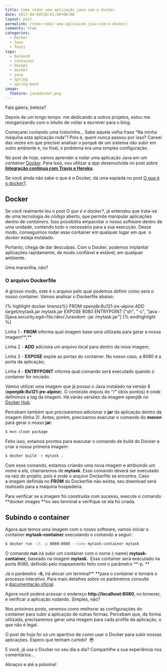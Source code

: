 ```yaml
---
title: Como rodar uma aplicação java com o docker
date: 2017-04-04T20:01:00+00:00
layout: post
permalink: /como-rodar-uma-aplicacao-java-com-o-docker/
comments: true
categories:
  - Docker
  - Java
  - Tools
tags:
  - backend
  - container
  - devops
  - docker
  - java
  - spring
  - spring-boot
image:
  feature: javadocker.png
---
```

Fala galera, beleza?

Depois de um longo tempo  me dedicando a outros projetos, estou me reorganizando com o intuito de voltar a escrever para o blog.

Começarei contando uma historinha&#8230; Sabe aquela velha frase &#8220;Na minha máquina esta aplicação roda&#8221;? Pois é, quem nunca passou por isso? Cansei das vezes em que precisei analisar o porquê de um sistema não subir em outro ambiente e, no final, o problema era uma simples configuração.

No post de hoje, vamos aprender a rodar uma aplicação Java em um _container_ <a href="https://www.docker.com/" target="_blank">Docker</a>. Para isso, vou utilizar a _app_ desenvolvida no post sobre **<a href="https://gabrielfeitosa.com/integracao-continua-com-travis-e-heroku/" target="_blank">Integração contínua com Travis e Heroku</a>**.

Se você ainda não sabe o que é o Docker, dá uma espiada no post <a href="https://aws.amazon.com/pt/docker/" target="_blank">O que é o docker?</a>.
<!--more-->
## Docker

Se você realmente leu o post _O que é o docker?_, já entendeu que trata-se de uma tecnologia de código aberto, que permite manipular aplicações dentro de _containers_. Isso possibilita empacotar o nosso software dentro de uma unidade, contendo todo o necessário para a sua execução. Desse modo, conseguimos rodar esse container em qualquer lugar em que  o _docker_ esteja instalado.

Portanto, chega de dar desculpas. Com o Docker, podemos implantar aplicações rapidamente, de modo confiável e estável, em qualquer ambiente.

Uma maravilha, não?

### O arquivo Dockerfile

A grosso modo, este é o arquivo pelo qual podemos definir como será o nosso container. Vamos analisar o Dockerfile abaixo:

{% highlight docker linenos%}
FROM openjdk:8u121-jre-alpine
ADD target/mytask.jar mytask.jar
EXPOSE 8080
ENTRYPOINT ["sh", "-c", "java -Djava.security.egd=file:/dev/./urandom -jar /mytask.jar"]
{% endhighlight %}

Linha 1 - **FROM** informa qual imagem base será utilizada para gerar a nossa imagem**;** 
  
Linha 2 - **ADD** adiciona um arquivo local para dentro da nova imagem;
  
Linha 3 - **EXPOSE** expõe as portas do container. No nosso caso, a 8080 é a porta da aplicação;
  
Linha 4 - **ENTRYPOINT** informa qual comando será executado quando o container for iniciado.

Vamos utilizar uma imagem que já possui o Java instalado na versão 8 (**openjdk:8u121-jre-alpine**). O conteúdo depois do &#8220;**:&#8221;** (dois pontos) é onde definimos a tag da imagem. Há várias versões da imagem openjdk no <a href="https://hub.docker.com/_/openjdk/" target="_blank">Docker Hub</a>.

Percebam também que precisaremos adicionar o **jar** da aplicação dentro da imagem (linha 2). Antes, porém, precisamos executar o comando do _**maven**_ para gerar o nosso **jar**:

```bash
$ mvn clean package
```

Feito isso, estamos prontos para executar o comando de build do Docker e criar a nossa primeira imagem:

```bash
$ docker build -t mytask .
```

Com esse comando, estamos criando uma nova imagem e atribuindo um nome a ela, chamaremos de **mytask**. Esse comando deverá ser executado na raiz do projeto, pois é onde o arquivo Dockerfile se encontra. Caso a imagem definida no **FROM** do Dockerfile não exista, seu download será realizado para a máquina hospedeira.

Para verificar se a imagem foi construída com sucesso, execute o comando **docker images **no seu terminal e verifique se ela foi criada.

## Subindo o container

Agora que temos uma imagem com o nosso software, vamos iniciar o container **mytask-container** executando o comando a seguir:

```bash
$ docker run -it -p 8080:8080 --name mytask-container mytask
```

O comando **run** irá subir um container com o nome (-name) **mytask-container,** baseado na imagem **mytask**.  Esse container será executado na porta 8080, definido pelo mapeamento feito com o parâmetro **-p. **

Já o parâmetro **-it,** irá alocar um terminal** **para o container e tornará o processo interativo. Para mais detalhes sobre os parâmetros consulte a <a href="https://docs.docker.com/engine/reference/run/" target="_blank">documentação oficial</a>.

Agora você poderá acessar o endereço **http://localhost:8080**, no browser, e verificar a aplicação rodando. Simples, não?

Nos próximos posts, veremos como melhorar as configurações do container para subir a aplicação de outras formas. Percebam que, da forma utilizada, precisaremos gerar uma imagem para cada profile da aplicação, o que não é legal.

O post de hoje foi só um aperitivo de como usar o Docker para subir nossas aplicações. Espero que tenham curtido!  😎

E você, já usa o Docker no seu dia a dia? Compartilhe a sua experiência nos comentários&#8230;

Abraços e até a próxima!